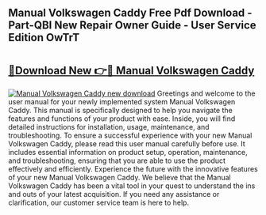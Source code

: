 ## Manual Volkswagen Caddy Free Pdf Download - Part-QBI New Repair Owner Guide - User Service Edition OwTrT

# <h2><a href="http://bc74913.oget.top/?id=Manual+Volkswagen+Caddy">🔗Download New 👉🔴 Manual Volkswagen Caddy</a></h2>

[![Manual Volkswagen Caddy new download](https://i.imgur.com/5g1atiW.png)](http://bc74913.oget.top/?id=Manual+Volkswagen+Caddy)
Greetings and welcome to the user manual for your newly implemented system Manual Volkswagen Caddy. This manual is specifically designed to help you navigate the features and functions of your product with ease. Inside, you will find detailed instructions for installation, usage, maintenance, and troubleshooting. To ensure a successful experience with your new Manual Volkswagen Caddy, please read this user manual carefully before use. It includes essential information on product setup, operation, maintenance, and troubleshooting, ensuring that you are able to use the product effectively and efficiently. Experience the future with the innovative features of your new Manual Volkswagen Caddy. We believe that the Manual Volkswagen Caddy has been a vital tool in your quest to understand the ins and outs of your latest acquisition. If you need any assistance or clarification, our customer service team is here to help.
